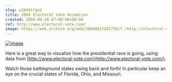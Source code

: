 ```yaml
---  
slug: w20h6ttqo2
title: 2004 Electoral Vote Animation
created: 2004-09-30 07:00:00+00:00
ref: http://www.electoral-vote.com/
image: https://web.archive.org/web/20040831201756if_/http://electoral-vote.caida.org:80/all2004-fast.gif
---  
```

[![image](https://web.archive.org/web/20040831201756if_/http://electoral-vote.caida.org:80/all2004-fast.gif)](http://www.electoral-vote.com/)
 
Here is a great way to visualize how the presidential race is going, using data from [http://www.electoral-vote.com](http://www.electoral-vote.com/).

Watch those battleground states swing back and forth!  In particular keep an eye on the crucial states of Florida, Ohio, and Missouri.

